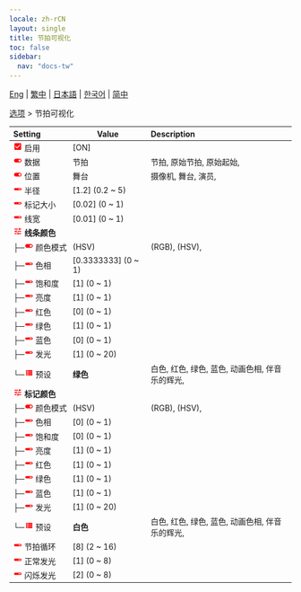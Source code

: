```yaml
---
locale: zh-rCN
layout: single
title: 节拍可视化
toc: false
sidebar:
  nav: "docs-tw"
---
```

[Eng](/dancexr/menu/2025.4/stage/beats_visualizer) | [繁中](/tw/dancexr/menu/2025.4/stage/beats_visualizer) | [日本語](/jp/dancexr/menu/2025.4/stage/beats_visualizer) | [한국어](/kr/dancexr/menu/2025.4/stage/beats_visualizer) | [简中](/zh/dancexr/menu/2025.4/stage/beats_visualizer)

[选项](../menu#选项) > 节拍可视化



| Setting | Value | Description |
| :--- | --- | :--- |
|<nobr><img src="/images/icon/ic_check_on.png" alt="check on icon"/> 启用</nobr>| [ON] | 
|<nobr><img src="/images/icon/ic_toggle_on.png" alt="toggle on icon"/> 数据</nobr>| 节拍 | 节拍, 原始节拍, 原始起始, 
|<nobr><img src="/images/icon/ic_toggle_on.png" alt="toggle on icon"/> 位置</nobr>| 舞台 | 摄像机, 舞台, 演员, 
|<nobr><img src="/images/icon/ic_slider.png" alt="slider icon"/> 半径</nobr>| [1.2] (0.2 ~ 5) | 
|<nobr><img src="/images/icon/ic_slider.png" alt="slider icon"/> 标记大小</nobr>| [0.02] (0 ~ 1) | 
|<nobr><img src="/images/icon/ic_slider.png" alt="slider icon"/> 线宽</nobr>| [0.01] (0 ~ 1) | 
|<nobr><img src="/images/icon/ic_tune.png" alt="tune icon"/> <b>线条颜色</b></nobr>| | 
|<nobr>├─<img src="/images/icon/ic_toggle_on.png" alt="toggle on icon"/> 颜色模式</nobr>| (HSV) | (RGB), (HSV), 
|<nobr>├─<img src="/images/icon/ic_slider.png" alt="slider icon"/> 色相</nobr>| [0.3333333] (0 ~ 1) | 
|<nobr>├─<img src="/images/icon/ic_slider.png" alt="slider icon"/> 饱和度</nobr>| [1] (0 ~ 1) | 
|<nobr>├─<img src="/images/icon/ic_slider.png" alt="slider icon"/> 亮度</nobr>| [1] (0 ~ 1) | 
|<nobr>├─<img src="/images/icon/ic_slider.png" alt="slider icon"/> 红色</nobr>| [0] (0 ~ 1) | 
|<nobr>├─<img src="/images/icon/ic_slider.png" alt="slider icon"/> 绿色</nobr>| [1] (0 ~ 1) | 
|<nobr>├─<img src="/images/icon/ic_slider.png" alt="slider icon"/> 蓝色</nobr>| [0] (0 ~ 1) | 
|<nobr>├─<img src="/images/icon/ic_slider.png" alt="slider icon"/> 发光</nobr>| [1] (0 ~ 20) | 
|<nobr>└─<img src="/images/icon/ic_list.png" alt="list icon"/> 预设</nobr>| **绿色** | 白色, 红色, 绿色, 蓝色, 动画色相, 伴音乐的辉光,  |
|<nobr><img src="/images/icon/ic_tune.png" alt="tune icon"/> <b>标记颜色</b></nobr>| | 
|<nobr>├─<img src="/images/icon/ic_toggle_on.png" alt="toggle on icon"/> 颜色模式</nobr>| (HSV) | (RGB), (HSV), 
|<nobr>├─<img src="/images/icon/ic_slider.png" alt="slider icon"/> 色相</nobr>| [0] (0 ~ 1) | 
|<nobr>├─<img src="/images/icon/ic_slider.png" alt="slider icon"/> 饱和度</nobr>| [0] (0 ~ 1) | 
|<nobr>├─<img src="/images/icon/ic_slider.png" alt="slider icon"/> 亮度</nobr>| [1] (0 ~ 1) | 
|<nobr>├─<img src="/images/icon/ic_slider.png" alt="slider icon"/> 红色</nobr>| [1] (0 ~ 1) | 
|<nobr>├─<img src="/images/icon/ic_slider.png" alt="slider icon"/> 绿色</nobr>| [1] (0 ~ 1) | 
|<nobr>├─<img src="/images/icon/ic_slider.png" alt="slider icon"/> 蓝色</nobr>| [1] (0 ~ 1) | 
|<nobr>├─<img src="/images/icon/ic_slider.png" alt="slider icon"/> 发光</nobr>| [1] (0 ~ 20) | 
|<nobr>└─<img src="/images/icon/ic_list.png" alt="list icon"/> 预设</nobr>| **白色** | 白色, 红色, 绿色, 蓝色, 动画色相, 伴音乐的辉光,  |
|<nobr><img src="/images/icon/ic_slider.png" alt="slider icon"/> 节拍循环</nobr>| [8] (2 ~ 16) | 
|<nobr><img src="/images/icon/ic_slider.png" alt="slider icon"/> 正常发光</nobr>| [1] (0 ~ 8) | 
|<nobr><img src="/images/icon/ic_slider.png" alt="slider icon"/> 闪烁发光</nobr>| [2] (0 ~ 8) | 
